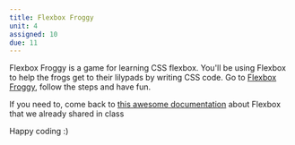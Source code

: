 ```yaml
---
title: Flexbox Froggy
unit: 4
assigned: 10
due: 11
---
```


Flexbox Froggy is a game for learning CSS flexbox. You'll be using Flexbox to help the frogs get to their lilypads by writing CSS code.
Go to [Flexbox Froggy](https://flexboxfroggy.com/), follow the steps and have fun.

If you need to, come back to [this awesome documentation](https://css-tricks.com/snippets/css/a-guide-to-flexbox/) about Flexbox that we already shared in class

Happy coding :)
